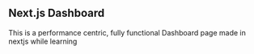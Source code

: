 ## Next.js Dashboard

This is a performance centric, fully functional Dashboard page made in nextjs while learning 

